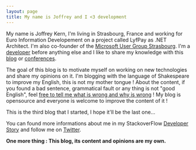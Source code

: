 ```yaml
---
layout: page
title: My name is Joffrey and I <3 development 
---
```


My name is Joffrey Kern, I'm living in Strasbourg, France and working for Euro Information Developement on a project called LyfPay as .NET Architect. I'm also co-founder of the [Microsoft User Group Strasbourg](https://www.meetup.com/MugStrasbourg/). I'm a [developer](./projects.html) before anything else and I like to share my knowledge with this [blog](./blog) or [conferences](./speaker.html).

The goal of this blog is to motivate myself on working on new technologies and share my opinions on it. I'm blogging with the language of Shakespeare to improve my English, this is not my mother tongue ! About the content, if you found a bad sentence, grammatical fault or any thing is not "good English", feel [free to tell me what is wrong and why is wrong](https://github.com/joffreykern/joffreykern.github.io/issues) ! My blog is opensource and everyone is welcome to improve the content of it !

This is the third blog that I started, I hope it'll be the last one...

You can found more informations about me in my StackoverFlow [Developer Story](https://stackoverflow.com/users/story/1268670?view=Cv) and follow me on [Twitter](https://twitter.com/Jo_Kern).

**One more thing : This blog, its content and opinions are my own.** 